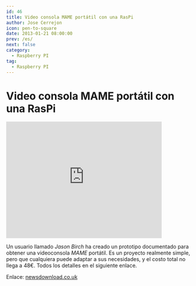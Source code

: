 ```yaml
---
id: 46
title: Video consola MAME portátil con una RasPi
author: Jose Cerrejon
icon: pen-to-square
date: 2013-01-21 08:00:00
prev: /es/
next: false
category:
  - Raspberry PI
tag:
  - Raspberry PI
---
```


# Video consola MAME portátil con una RasPi

<iframe width="420" height="315" src="http://www.youtube.com/embed/zHf1zekGfaE" frameborder="0" allowfullscreen></iframe>

Un usuario llamado *Jason Birch* ha creado un prototipo documentado para obtener una videoconsola *MAME* portátil. Es un proyecto realmente simple, pero que cualquiera puede adaptar a sus necesidades, y el costo total no llega a 48€. Todos los detalles en el siguiente enlace.

Enlace: [newsdownload.co.uk](http://www.newsdownload.co.uk/pages/RPiMameHandHeld.html)